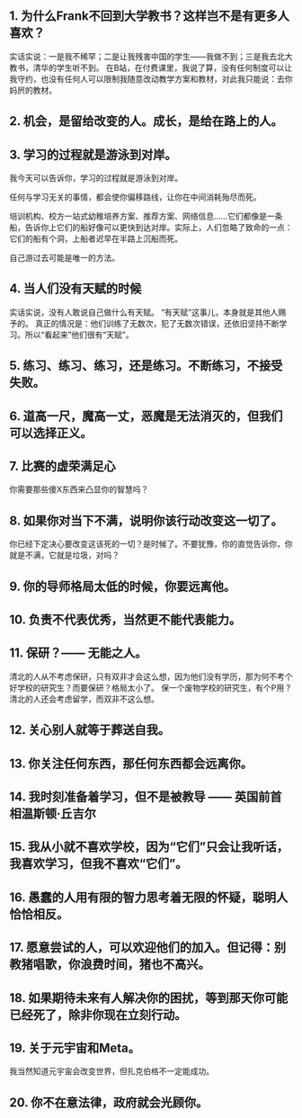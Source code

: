 ## 1. 为什么Frank不回到大学教书？这样岂不是有更多人喜欢？
实话实说：一是我不稀罕；二是让我残害中国的学生——我做不到；三是我去北大教书，清华的学生听不到。
在B站，在付费课里，我说了算，没有任何制度可以让我守约，也没有任何人可以限制我随意改动教学方案和教材，对此我只能说：去你妈屄的教材。
## 2. 机会，是留给改变的人。成长，是给在路上的人。
## 3. 学习的过程就是游泳到对岸。
我今天可以告诉你，学习的过程就是游泳到对岸。

任何与学习无关的事情，都会使你偏移路线，让你在中间消耗殆尽而死。

培训机构、校方一站式幼稚培养方案、推荐方案、网络信息……它们都像是一条船，告诉你上它们的船好像可以更快到达对岸。实际上，人们忽略了致命的一点：它们的船有个洞，上船者迟早在半路上沉船而死。

自己游过去可能是唯一的方法。

## 4. 当人们没有天赋的时候
实话实说，没有人敢说自己做什么有天赋。
“有天赋”这事儿，本身就是其他人赐予的。
真正的情况是：他们训练了无数次，犯了无数次错误，还依旧坚持不断学习。所以“看起来”他们很有“天赋”。

## 5. 练习、练习、练习，还是练习。不断练习，不接受失败。
## 6. 道高一尺，魔高一丈，恶魔是无法消灭的，但我们可以选择正义。
## 7. 比赛的虚荣满足心
你需要那些傻X东西来凸显你的智慧吗？

## 8. 如果你对当下不满，说明你该行动改变这一切了。
你已经下定决心要改变这该死的一切？是时候了。不要犹豫，你的直觉告诉你，你就是不满，它就是垃圾，对吗？
## 9. 你的导师格局太低的时候，你要远离他。
## 10. 负责不代表优秀，当然更不能代表能力。
## 11. 保研？—— 无能之人。
清北的人从不考虑保研，只有双非才会这么想，因为他们没有学历，那为何不考个好学校的研究生？而要保研？格局太小了。 保一个废物学校的研究生，有个P用？
清北的人还会考虑留学，而双非不这么想。

## 12. 关心别人就等于葬送自我。
## 13. 你关注任何东西，那任何东西都会远离你。
## 14. 我时刻准备着学习，但不是被教导 —— 英国前首相温斯顿·丘吉尔
## 15. 我从小就不喜欢学校，因为“它们”只会让我听话，我喜欢学习，但我不喜欢“它们”。
## 16. 愚蠢的人用有限的智力思考着无限的怀疑，聪明人恰恰相反。
## 17. 愿意尝试的人，可以欢迎他们的加入。但记得：别教猪唱歌，你浪费时间，猪也不高兴。
## 18. 如果期待未来有人解决你的困扰，等到那天你可能已经死了，除非你现在立刻行动。
## 19. 关于元宇宙和Meta。
我当然知道元宇宙会改变世界，但扎克伯格不一定能成功。
## 20. 你不在意法律，政府就会光顾你。

